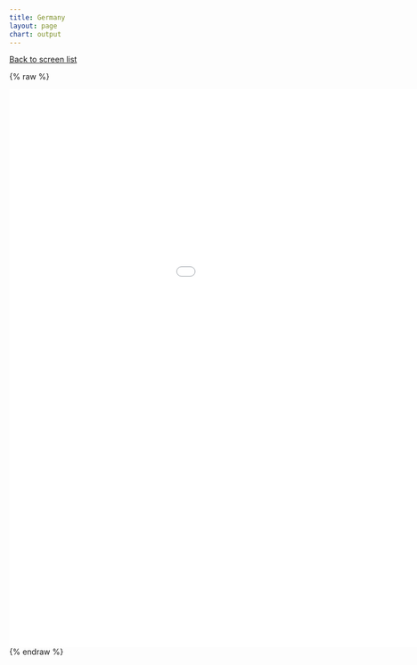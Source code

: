 ```yaml
---
title: Germany
layout: page
chart: output
---
```


[Back to screen list](../bond_screen.html)

{% raw %}
<iframe src="/charts/renders/germany.html"
    style="max-width = 100%; max-height = 100%"
    sandbox="allow-same-origin allow-scripts"
    width="1200"
    height="1000"
    scrolling="no"
    seamless="seamless"
    frameborder="0">
</iframe>
{% endraw %}
